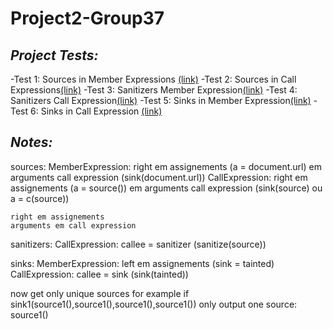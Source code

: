 # Project2-Group37

## _Project Tests:_

-Test 1: Sources in Member Expressions [(link)](test1.json)
-Test 2: Sources in Call Expressions[(link)](test2.json)
-Test 3: Sanitizers Member Expression[(link)](test3.json)
-Test 4: Sanitizers Call Expression[(link)](test4.json)
-Test 5: Sinks in Member Expression[(link)](test5.json)
-Test 6: Sinks in Call Expression [(link)](test6.json)


## _Notes:_
sources:
    MemberExpression:
        right em assignements (a = document.url)
        em arguments call expression  (sink(document.url))
    CallExpression:
        right em assignements (a = source())
        em arguments call expression (sink(source) ou a = c(source))

    right em assignements
    arguments em call expression

    
sanitizers:
    CallExpression:
        callee = sanitizer (sanitize(source))

sinks:
    MemberExpression:
        left em assignements (sink = tainted)
    CallExpression:
        callee = sink (sink(tainted))
        

now get only unique sources 
for example if sink1(source1(),source1(),source1(),source1()) 
only output one source: source1()